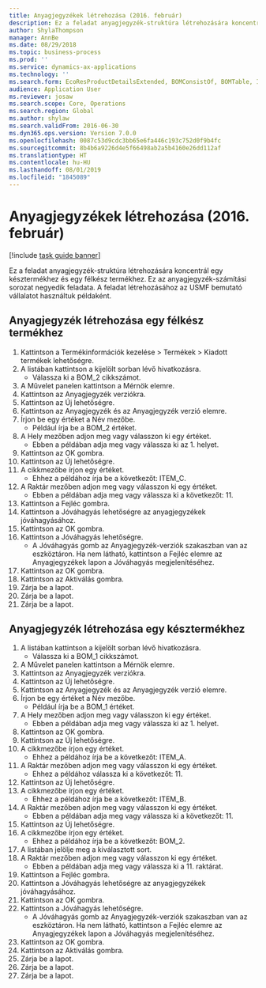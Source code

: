 ```yaml
---
title: Anyagjegyzékek létrehozása (2016. február)
description: Ez a feladat anyagjegyzék-struktúra létrehozására koncentrál egy késztermékhez és egy félkész termékhez.
author: ShylaThompson
manager: AnnBe
ms.date: 08/29/2018
ms.topic: business-process
ms.prod: ''
ms.service: dynamics-ax-applications
ms.technology: ''
ms.search.form: EcoResProductDetailsExtended, BOMConsistOf, BOMTable, InventLocationIdLookup
audience: Application User
ms.reviewer: josaw
ms.search.scope: Core, Operations
ms.search.region: Global
ms.author: shylaw
ms.search.validFrom: 2016-06-30
ms.dyn365.ops.version: Version 7.0.0
ms.openlocfilehash: 0087c53d9cdc3bb65e6fa446c193c752d0f9b4fc
ms.sourcegitcommit: 8b4b6a9226d4e5f66498ab2a5b4160e26dd112af
ms.translationtype: HT
ms.contentlocale: hu-HU
ms.lasthandoff: 08/01/2019
ms.locfileid: "1845089"
---
```

# <a name="create-boms-february-2016"></a>Anyagjegyzékek létrehozása (2016. február)

[!include [task guide banner](../../includes/task-guide-banner.md)]

Ez a feladat anyagjegyzék-struktúra létrehozására koncentrál egy késztermékhez és egy félkész termékhez. Ez az anyagjegyzék-számítási sorozat negyedik feladata. A feladat létrehozásához az USMF bemutató vállalatot használtuk példaként.


## <a name="create-bom-for-a-semi-finished-product"></a>Anyagjegyzék létrehozása egy félkész termékhez
1. Kattintson a Termékinformációk kezelése > Termékek > Kiadott termékek lehetőségre.
2. A listában kattintson a kijelölt sorban lévő hivatkozásra.
    * Válassza ki a BOM_2 cikkszámot.  
3. A Művelet panelen kattintson a Mérnök elemre.
4. Kattintson az Anyagjegyzék verziókra.
5. Kattintson az Új lehetőségre.
6. Kattintson az Anyagjegyzék és az Anyagjegyzék verzió elemre.
7. Írjon be egy értéket a Név mezőbe.
    * Például írja be a BOM_2 értéket.  
8. A Hely mezőben adjon meg vagy válasszon ki egy értéket.
    * Ebben a példában adja meg vagy válassza ki az 1. helyet.  
9. Kattintson az OK gombra.
10. Kattintson az Új lehetőségre.
11. A cikkmezőbe írjon egy értéket.
    * Ehhez a példához írja be a következőt: ITEM_C.  
12. A Raktár mezőben adjon meg vagy válasszon ki egy értéket.
    * Ebben a példában adja meg vagy válassza ki a következőt: 11.  
13. Kattintson a Fejléc gombra.
14. Kattintson a Jóváhagyás lehetőségre az anyagjegyzékek jóváhagyásához.
15. Kattintson az OK gombra.
16. Kattintson a Jóváhagyás lehetőségre.
    * A Jóváhagyás gomb az Anyagjegyzék-verziók szakaszban van az eszköztáron. Ha nem látható, kattintson a Fejléc elemre az Anyagjegyzékek lapon a Jóváhagyás megjelenítéséhez.  
17. Kattintson az OK gombra.
18. Kattintson az Aktiválás gombra.
19. Zárja be a lapot.
20. Zárja be a lapot.
21. Zárja be a lapot.

## <a name="create-bom-for-a-finished-product"></a>Anyagjegyzék létrehozása egy késztermékhez
1. A listában kattintson a kijelölt sorban lévő hivatkozásra.
    * Válassza ki a BOM_1 cikkszámot.  
2. A Művelet panelen kattintson a Mérnök elemre.
3. Kattintson az Anyagjegyzék verziókra.
4. Kattintson az Új lehetőségre.
5. Kattintson az Anyagjegyzék és az Anyagjegyzék verzió elemre.
6. Írjon be egy értéket a Név mezőbe.
    * Például írja be a BOM_1 értéket.  
7. A Hely mezőben adjon meg vagy válasszon ki egy értéket.
    * Ebben a példában adja meg vagy válassza ki az 1. helyet.  
8. Kattintson az OK gombra.
9. Kattintson az Új lehetőségre.
10. A cikkmezőbe írjon egy értéket.
    * Ehhez a példához írja be a következőt: ITEM_A.  
11. A Raktár mezőben adjon meg vagy válasszon ki egy értéket.
    * Ehhez a példához válassza ki a következőt: 11.  
12. Kattintson az Új lehetőségre.
13. A cikkmezőbe írjon egy értéket.
    * Ehhez a példához írja be a következőt: ITEM_B.  
14. A Raktár mezőben adjon meg vagy válasszon ki egy értéket.
    * Ebben a példában adja meg vagy válassza ki a következőt: 11.  
15. Kattintson az Új lehetőségre.
16. A cikkmezőbe írjon egy értéket.
    * Ehhez a példához írja be a következőt: BOM_2.  
17. A listában jelölje meg a kiválasztott sort.
18. A Raktár mezőben adjon meg vagy válasszon ki egy értéket.
    * Ebben a példában adja meg vagy válassza ki a 11. raktárat.  
19. Kattintson a Fejléc gombra.
20. Kattintson a Jóváhagyás lehetőségre az anyagjegyzékek jóváhagyásához.
21. Kattintson az OK gombra.
22. Kattintson a Jóváhagyás lehetőségre.
    * A Jóváhagyás gomb az Anyagjegyzék-verziók szakaszban van az eszköztáron. Ha nem látható, kattintson a Fejléc elemre az Anyagjegyzékek lapon a Jóváhagyás megjelenítéséhez.  
23. Kattintson az OK gombra.
24. Kattintson az Aktiválás gombra.
25. Zárja be a lapot.
26. Zárja be a lapot.
27. Zárja be a lapot.

